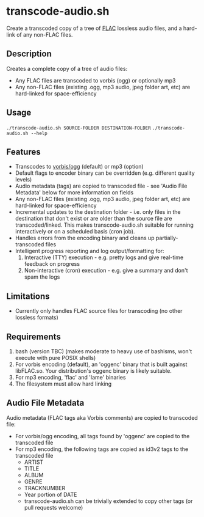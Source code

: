 # transcode-audio.sh
Create a transcoded copy of a tree of [FLAC](https://xiph.org/flac/) lossless audio files, and a hard-link of any non-FLAC files.

## Description
Creates a complete copy of a tree of audio files:
- Any FLAC files are transcoded to vorbis (ogg) or optionally mp3
- Any non-FLAC files (existing .ogg, mp3 audio, jpeg folder art, etc) are hard-linked for space-efficiency

## Usage
`./transcode-audio.sh SOURCE-FOLDER DESTINATION-FOLDER`
`./transcode-audio.sh --help`

## Features
- Transcodes to [vorbis/ogg](https://xiph.org/vorbis/) (default) or mp3 (option)
- Default flags to encoder binary can be overridden (e.g. different quality levels)
- Audio metadata (tags) are copied to transcoded file - see 'Audio File Metadata' below for more information on fields
- Any non-FLAC files (existing .ogg, mp3 audio, jpeg folder art, etc) are hard-linked for space-efficiency
- Incremental updates to the destination folder - i.e. only files in the destination that don't exist or are older than the source file are transcoded/linked. This makes transcode-audio.sh suitable for running interactively or on a scheduled basis (cron job).
- Handles errors from the encoding binary and cleans up partially-transcoded files
- Intelligent progress reporting and log output/formatting for:
  1. Interactive (TTY) execution - e.g. pretty logs and give real-time feedback on progress
  2. Non-interactive (cron) execution - e.g. give a summary and don't spam the logs

## Limitations
- Currently only handles FLAC source files for transcoding (no other lossless formats)

## Requirements
1. bash (version TBC) (makes moderate to heavy use of bashisms, won't execute with pure POSIX shells)
2. For vorbis encoding (default), an 'oggenc' binary that is built against libFLAC.so. Your distribution's oggenc binary is likely suitable.
3. For mp3 encoding, 'flac' and 'lame' binaries
4. The filesystem must allow hard linking

## Audio File Metadata
Audio metadata (FLAC tags aka Vorbis comments) are copied to transcoded file:
- For vorbis/ogg encoding, all tags found by 'oggenc' are copied to the transcoded file
- For mp3 encoding, the following tags are copied as id3v2 tags to the transcoded file
  - ARTIST
  - TITLE
  - ALBUM
  - GENRE
  - TRACKNUMBER
  - Year portion of DATE
  - transcode-audio.sh can be trivially extended to copy other tags (or pull requests welcome)
